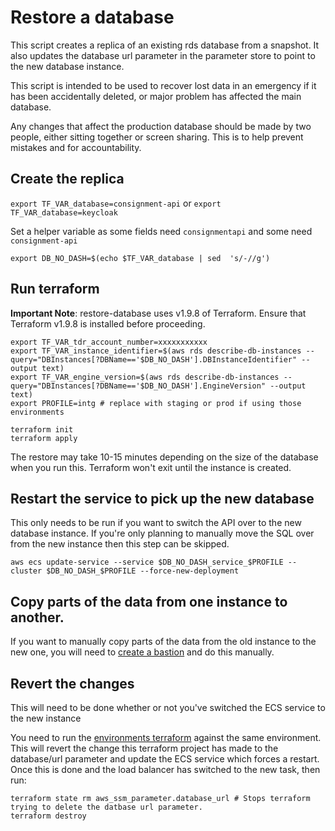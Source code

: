 # Restore a database

This script creates a replica of an existing rds database from a snapshot. It also updates the database url parameter in the parameter store to point to the new database instance.

This script is intended to be used to recover lost data in an emergency if it has been accidentally deleted, or major problem has affected the main database.

Any changes that affect the production database should be made by two people, either sitting together or screen sharing. This is to help prevent mistakes and for accountability.

## Create the replica
`export TF_VAR_database=consignment-api` or `export TF_VAR_database=keycloak`

Set a helper variable as some fields need `consignmentapi` and some need `consignment-api`

`export DB_NO_DASH=$(echo $TF_VAR_database | sed  's/-//g')`

## Run terraform

**Important Note**: restore-database uses v1.9.8 of Terraform. Ensure that Terraform v1.9.8 is installed before proceeding.

```
export TF_VAR_tdr_account_number=xxxxxxxxxxx
export TF_VAR_instance_identifier=$(aws rds describe-db-instances --query="DBInstances[?DBName=='$DB_NO_DASH'].DBInstanceIdentifier" --output text)
export TF_VAR_engine_version=$(aws rds describe-db-instances --query="DBInstances[?DBName=='$DB_NO_DASH'].EngineVersion" --output text)
export PROFILE=intg # replace with staging or prod if using those environments

terraform init
terraform apply
```

The restore may take 10-15 minutes depending on the size of the database when you run this. Terraform won't exit until the instance is created.

## Restart the service to pick up the new database
This only needs to be run if you want to switch the API over to the new database instance. If you're only planning to manually move the SQL over from the new instance then this step can be skipped.
```
aws ecs update-service --service $DB_NO_DASH_service_$PROFILE --cluster $DB_NO_DASH_$PROFILE --force-new-deployment
```

## Copy parts of the data from one instance to another.
If you want to manually copy parts of the data from the old instance to the new one, you will need to [create a bastion](https://github.com/nationalarchives/tdr-scripts/actions/workflows/bastion_deploy.yml) and do this manually.

## Revert the changes
This will need to be done whether or not you've switched the ECS service to the new instance

You need to run the [environments terraform](https://github.com/nationalarchives/tdr-terraform-environments) against the same environment. This will revert the change this terraform project has made to the database/url parameter and update the ECS service which forces a restart. Once this is done and the load balancer has switched to the new task, then run: 
```
terraform state rm aws_ssm_parameter.database_url # Stops terraform trying to delete the datbase url parameter.
terraform destroy
```
